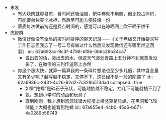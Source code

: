 - 未发
	- 有大块肉就容易煎，费时间还吸油烟，肥牛卷就不用煎，但比较占体积，可能要单独买个冰柜，然后尽可能方便装填一份
	- 藜麦每次做前淘还是费点时间的，感觉可以在晾晒网上吹干晒干烘干
- 虎鲸群
	- 微信好像没有全局的按时间排序的聊天记录——《关于老板又开始要求写工作日志但我忘了一号二号有做过什么然后又发现微信还有哪里烂这回事》
	  id:: 62a692ac-9c3f-4798-bf8e-0b6c29b34ca7
		- 说出去的话，泼出去的水，但这天气泼沥青路上五分钟不到就蒸发没影了，在微信的三列传送带上亦然
	- 你这个涨太快，就算一篇算我的一条碎片想法也至少多几倍，其中含金量又有多少呢？越写越不稳定，又停不下，这已经不是一般的陀螺了
	  id:: 62a6936c-2431-4c26-92d2-7c329b513dad
	  collapsed:: true
		- 如果“陀螺”是碎石子形状，可能越抽越不稳定，抽几下可能就抽不到了
		- 氦，想到小学时的动画和玩具了
		- 直到刚刚，我才想到悠悠球很大程度上横竖算是陀螺，在黑洞和飞轮储能上大概也能看到陀螺
		  id:: 67a855e4-44b0-45c6-b671-4a0289b56749
